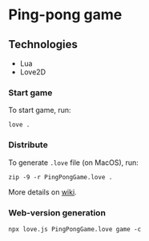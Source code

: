 # Ping-pong game

## Technologies
  * Lua
  * Love2D

### Start game
To start game, run:
```shell
love .
```

### Distribute
To generate `.love` file (on MacOS), run:
```shell
zip -9 -r PingPongGame.love .
```

More details on [wiki](https://love2d.org/wiki/Game_Distribution).

### Web-version generation
```shell
npx love.js PingPongGame.love game -c
```